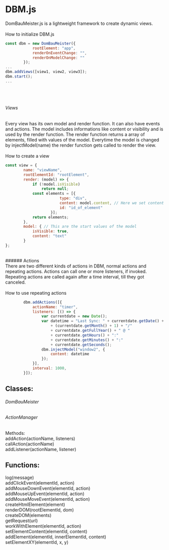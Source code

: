 # DBM.js
DomBauMeister.js is a lightweight framework to create dynamic views.
<br />
<br />
How to initialize DBM.js<br />
```javascript
const dbm = new DomBauMeister({
            rootElement: "app",
            renderOnEventChange: "",
            renderOnModelChange: ""
        });
...
dbm.addViews([view1, view2, view3]);
dbm.start();
...
```
<br /><br />
###### Views<br />
Every view has its own model and render function. It can also have events and actions. The model includes informations like content or visibility and is used by the render function. The render function returns a array of elements, filled with values of the model. Everytime the model is changed by injectModel(name) the render function gets called to render the view.
<br />
<br />
How to create a view<br />
```javascript
const view = {
        name: "viewName",
        rootElementId: "rootElement",
        render: (model) => {
            if (!model.isVisible)
                return null;
            const elements = [{
                        type: "div",
                        content: model.content, // Here we set content from model to the element 
                        id: "id_of_element"
                    }];
            return elements;
        },
        model: { // This are the start values of the model
            isVisible: true,
            content: "text"
        }
};
```
<br />
 ######    Actions 
<br />
There are two different kinds of actions in DBM, normal actions and repeating actions. Actions can call one or more listeners, if invoked. Repeating actions are called again after a time interval, till they got canceled.
<br />
<br />
How to use repeating actions<br />

```javascript
        dbm.addActions([{
            actionName: "timer",
            listeners: [() => {
                var currentdate = new Date();
                var datetime = "Last Sync: " + currentdate.getDate() + "/"
                    + (currentdate.getMonth() + 1) + "/"
                    + currentdate.getFullYear() + " @ "
                    + currentdate.getHours() + ":"
                    + currentdate.getMinutes() + ":"
                    + currentdate.getSeconds();
                dbm.injectModel("window2", {
                    content: datetime
                });
            }],
            interval: 1000,
        }]);
```

## Classes: 
###### DomBauMeister<br />

######  ActionManager<br />
Methods:<br />
  addAction(actionName, listeners)<br />
  callAction(actionName)<br />
  addListener(actionName, listener)<br />

## Functions:
  log(message)<br />
  addClickEvent(elementId, action)<br />
  addMouseDownEvent(elementId, action)<br />
  addMouseUpEvent(elementId, action)<br />
  addMouseMoveEvent(elementId, action)<br />
  createHtmlElement(element)<br />
  renderDOM(rootElementId, dom)<br />
  createDOM(elements)<br />
  getRequest(url)<br />
  workWithElement(elementId, action)<br />
  setElementContent(elementId, content)<br />
  addElement(elementId, innerElementId, content)<br />
  setElementXY(elementId, x, y)<br />
